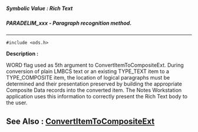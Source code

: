 ##### Symbolic Value : Rich Text
##### PARADELIM_xxx - Paragraph recognition method.
---
```
#include <ods.h>
```
**Description :**

WORD flag used as 5th argument to ConvertItemToCompositeExt.  During conversion 
of plain LMBCS text or an existing TYPE_TEXT item to a TYPE_COMPOSITE item, the 
location of logical paragraphs must be determined and their presentation 
preserved by building the appropriate Composite Data records into the converted 
item.  The Notes Workstation application uses this information to correctly 
present the Rich Text body to the user.

**See Also :**
[ConvertItemToCompositeExt](/domino-c-api-docs/reference/Func/ConvertItemToCompositeExt)
---
